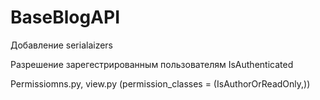 # BaseBlogAPI
Добавление serialaizers

Разрешение зарегестрированным пользователям IsAuthenticated

Permissiomns.py, view.py (permission_classes = (IsAuthorOrReadOnly,))
